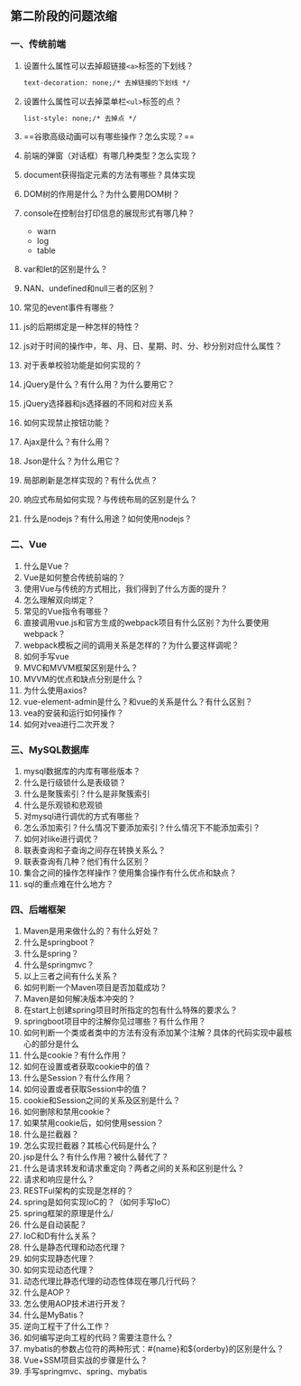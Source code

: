 ## 第二阶段的问题浓缩

### 一、传统前端

1. 设置什么属性可以去掉超链接`<a>`标签的下划线？

   ```html
   text-decoration: none;/* 去掉链接的下划线 */
   ```

2. 设置什么属性可以去掉菜单栏`<ul>`标签的点？

   ```html
   list-style: none;/* 去掉点 */
   ```

3. ==谷歌高级动画可以有哪些操作？怎么实现？==

4. 前端的弹窗（对话框）有哪几种类型？怎么实现？

5. document获得指定元素的方法有哪些？具体实现

6. DOM树的作用是什么？为什么要用DOM树？

7. console在控制台打印信息的展现形式有哪几种？

   - warn
   - log
   - table

8. var和let的区别是什么？

9. NAN、undefined和null三者的区别？

10. 常见的event事件有哪些？

11. js的后期绑定是一种怎样的特性？

12. js对于时间的操作中，年、月、日、星期、时、分、秒分别对应什么属性？

13. 对于表单校验功能是如何实现的？

14. jQuery是什么？有什么用？为什么要用它？

15. jQuery选择器和js选择器的不同和对应关系

16. 如何实现禁止按钮功能？

17. Ajax是什么？有什么用？

18. Json是什么？为什么用它？

19. 局部刷新是怎样实现的？有什么优点？

20. 响应式布局如何实现？与传统布局的区别是什么？

21. 什么是nodejs？有什么用途？如何使用nodejs？



### 二、Vue

1. 什么是Vue？
2. Vue是如何整合传统前端的？
3. 使用Vue与传统的方式相比，我们得到了什么方面的提升？
4. 怎么理解双向绑定？
5. 常见的Vue指令有哪些？
6. 直接调用vue.js和官方生成的webpack项目有什么区别？为什么要使用webpack？
7. webpack模板之间的调用关系是怎样的？为什么要这样调呢？
8. 如何手写vue
9. MVC和MVVM框架区别是什么？
10. MVVM的优点和缺点分别是什么？
11. 为什么使用axios?
12. vue-element-admin是什么？和vue的关系是什么？有什么区别？
13. vea的安装和运行如何操作？
14. 如何对vea进行二次开发？



### 三、MySQL数据库

1. mysql数据库的内库有哪些版本？
2. 什么是行级锁什么是表级锁？
3. 什么是聚簇索引？什么是非聚簇索引
4. 什么是乐观锁和悲观锁
5. 对mysql进行调优的方式有哪些？
6. 怎么添加索引？什么情况下要添加索引？什么情况下不能添加索引？
7. 如何对like进行调优？
8. 联表查询和子查询之间存在转换关系么？
9. 联表查询有几种？他们有什么区别？
10. 集合之间的操作怎样操作？使用集合操作有什么优点和缺点？
11. sql的重点难在什么地方？



### 四、后端框架

1. Maven是用来做什么的？有什么好处？
2. 什么是springboot？
3. 什么是spring？
4. 什么是springmvc？
5. 以上三者之间有什么关系？
6. 如何判断一个Maven项目是否加载成功？
7. Maven是如何解决版本冲突的？
8. 在start上创建spring项目时所指定的包有什么特殊的要求么？
9. springboot项目中的注解你见过哪些？有什么作用？
10. 如何判断一个类或者类中的方法有没有添加某个注解？具体的代码实现中最核心的部分是什么
11. 什么是cookie？有什么作用？
12. 如何在设置或者获取cookie中的值？
13. 什么是Session？有什么作用？
14. 如何设置或者获取Session中的值？
15. cookie和Session之间的关系及区别是什么？
16. 如何删除和禁用cookie？
17. 如果禁用cookie后，如何使用session？
18. 什么是拦截器？
19. 怎么实现拦截器？其核心代码是什么？
20. jsp是什么？有什么作用？被什么替代了？
21. 什么是请求转发和请求重定向？两者之间的关系和区别是什么？
22. 请求和响应是什么？
23. RESTFul架构的实现是怎样的？
24. spring是如何实现IoC的？（如何手写IoC）
25. spring框架的原理是什么/
26. 什么是自动装配？
27. IoC和D有什么关系？
28. 什么是静态代理和动态代理？
29. 如何实现静态代理？
30. 如何实现动态代理？
31. 动态代理比静态代理的动态性体现在哪几行代码？
32. 什么是AOP？
33. 怎么使用AOP技术进行开发？
34. 什么是MyBatis？
35. 逆向工程干了什么工作？
36. 如何编写逆向工程的代码？需要注意什么？
37. mybatis的参数占位符的两种形式：#{name}和${orderby}的区别是什么？
38. Vue+SSM项目实战的步骤是什么？
39. 手写springmvc、spring、mybatis

